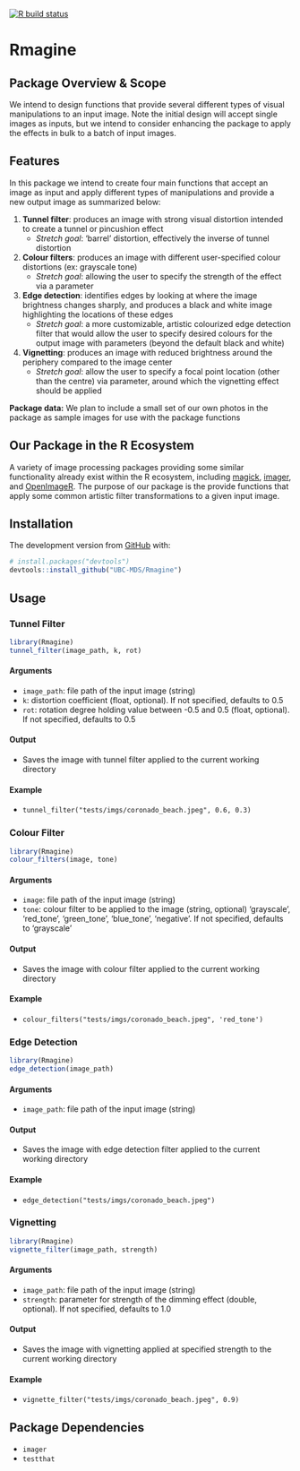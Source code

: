 <!-- badges: start -->
[![R build status](https://github.com/UBC-MDS/Rmagine/workflows/R-CMD-check/badge.svg)](https://github.com/UBC-MDS/Rmagine/actions)
<!-- badges: end -->
# Rmagine

## Package Overview & Scope

We intend to design functions that provide several different types of
visual manipulations to an input image. Note the initial design will
accept single images as inputs, but we intend to consider enhancing the
package to apply the effects in bulk to a batch of input images.

## Features

In this package we intend to create four main functions that accept an
image as input and apply different types of manipulations and provide a
new output image as summarized below:

1.  **Tunnel filter**: produces an image with strong visual distortion
    intended to create a tunnel or pincushion effect
      - *Stretch goal*: ‘barrel’ distortion, effectively the inverse of
        tunnel distortion
2.  **Colour filters**: produces an image with different user-specified
    colour distortions (ex: grayscale tone)
      - *Stretch goal*: allowing the user to specify the strength of the
        effect via a parameter
3.  **Edge detection**: identifies edges by looking at where the image
    brightness changes sharply, and produces a black and white image
    highlighting the locations of these edges
      - *Stretch goal*: a more customizable, artistic colourized edge
        detection filter that would allow the user to specify desired
        colours for the output image with parameters (beyond the default
        black and white)
4.  **Vignetting**: produces an image with reduced brightness around the
    periphery compared to the image center
      - *Stretch goal*: allow the user to specify a focal point location
        (other than the centre) via parameter, around which the
        vignetting effect should be applied

**Package data:** We plan to include a small set of our own photos in
the package as sample images for use with the package functions

## Our Package in the R Ecosystem

A variety of image processing packages providing some similar
functionality already exist within the R ecosystem, including
[magick](https://github.com/ropensci/magick),
[imager](https://github.com/dahtah/imager), and
[OpenImageR](https://github.com/mlampros/OpenImageR). The purpose of our
package is the provide functions that apply some common artistic filter
transformations to a given input image.

## Installation

The development version from [GitHub](https://github.com/) with:

``` r
# install.packages("devtools")
devtools::install_github("UBC-MDS/Rmagine")
```

## Usage

### Tunnel Filter

``` r
library(Rmagine)
tunnel_filter(image_path, k, rot)
```

#### Arguments

  - `image_path`: file path of the input image (string)
  - `k`: distortion coefficient (float, optional). If not specified,
    defaults to 0.5
  - `rot`: rotation degree holding value between -0.5 and 0.5 (float,
    optional). If not specified, defaults to 0.5

#### Output

  - Saves the image with tunnel filter applied to the current working
    directory

#### Example

  - `tunnel_filter("tests/imgs/coronado_beach.jpeg", 0.6, 0.3)`

### Colour Filter

``` r
library(Rmagine)
colour_filters(image, tone)
```

#### Arguments

  - `image`: file path of the input image (string)
  - `tone`: colour filter to be applied to the image (string, optional)
    ‘grayscale’, ‘red\_tone’, ‘green\_tone’, ‘blue\_tone’, ‘negative’.
    If not specified, defaults to ‘grayscale’

#### Output

  - Saves the image with colour filter applied to the current working
    directory

#### Example

  - `colour_filters("tests/imgs/coronado_beach.jpeg", 'red_tone')`

### Edge Detection

``` r
library(Rmagine)
edge_detection(image_path)
```

#### Arguments

  - `image_path`: file path of the input image (string)

#### Output

  - Saves the image with edge detection filter applied to the current
    working directory

#### Example

  - `edge_detection("tests/imgs/coronado_beach.jpeg")`

### Vignetting

``` r
library(Rmagine)
vignette_filter(image_path, strength)
```

#### Arguments

  - `image_path`: file path of the input image (string)
  - `strength`: parameter for strength of the dimming effect (double,
    optional). If not specified, defaults to 1.0

#### Output

  - Saves the image with vignetting applied at specified strength to the
    current working directory

#### Example

  - `vignette_filter("tests/imgs/coronado_beach.jpeg", 0.9)`

## Package Dependencies

  - `imager`
  - `testthat`
